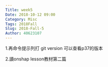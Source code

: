 ```yaml
---
Title: week5
Date: 2018-10-12 09:00
Category: Misc
Tags: 2018Fall
Slug: 2018-Fall-5
Author: 40623107
---
```

<!-- PELICAN_END_SUMMARY -->
1.再命令提示列打 git version 可以查看p37的版本

2.讀onshap lesson教材第二篇